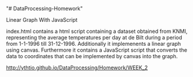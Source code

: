 "# DataProcessing-Homework" 

Linear Graph With JavaScript

index.html contains a html script containing a dataset obtained from KNMI, representing the average temperatures per day at de Bilt during a period from 1-1-1996 till 31-12-1996. Additionally it implemenents a linear graph using canvas. Furthermore it contains a JavaScript script that converts the data to coordinates that can be implemented by canvas into the graph. 

http://ythtio.github.io/DataProcessing/Homework/WEEK_2
